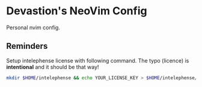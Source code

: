 # Devastion's NeoVim Config

Personal nvim config.

## Reminders

Setup intelephense license with following command. The typo (licence) is **intentional** and it should be that way!

```sh
mkdir $HOME/intelephense && echo YOUR_LICENSE_KEY > $HOME/intelephense/licence.txt
```
